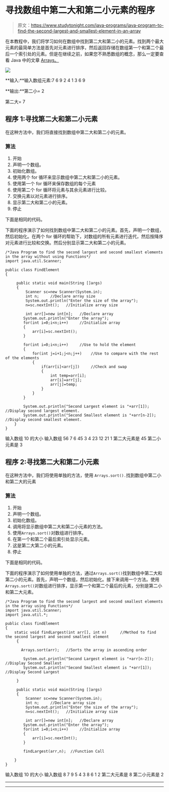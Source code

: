 # 寻找数组中第二大和第二小元素的程序

> 原文：<https://www.studytonight.com/java-programs/java-program-to-find-the-second-largest-and-smallest-element-in-an-array>

在本教程中，我们将学习如何在数组中找到第二大和第二小的元素。找到两个最大元素的最简单方法是首先对元素进行排序，然后返回存储在数组第一个和第二个最后一个索引处的元素。但是在继续之前，如果您不熟悉数组的概念，那么一定要查看 Java 中的文章 [Arrays。](http://www.studytonight.com/java/array.php)

![](../Images/c1227875da4b6991444879c5b56d9c40.png)

**输入:**输入数组元素:7 6 9 2 4 1 3 6 9

**输出:**第二小= 2

第二大= 7

## 程序 1:寻找第二大和第二小元素

在这种方法中，我们将直接找到数组中第二大和第二小的元素。

### 算法

1.  开始
2.  声明一个数组。
3.  初始化数组。
4.  使用两个 for 循环来显示数组中第二大和第二小的元素。
5.  使用第一个 for 循环来保存数组的每个元素
6.  使用第二个 for 循环将元素与其余元素进行比较。
7.  交换元素以对元素进行排序。
8.  显示第二大和第二小的元素。
9.  停止

下面是相同的代码。

下面的程序演示了如何找到数组中第二大和第二小的元素。首先，声明一个数组，然后初始化。在两个 for 循环的帮助下，对数组的所有元素进行迭代，然后按降序对元素进行比较和交换。然后分别显示第二大和第二小的元素。

```
/*Java Program to find the second largest and second smallest elements in the array without using Functions*/
import java.util.Scanner;

public class FindElement
{

     public static void main(String []args)
     {
         Scanner sc=new Scanner(System.in);
         int n;     //Declare array size
         System.out.println("Enter the size of the array");
         n=sc.nextInt();   //Initialize array size

         int arr[]=new int[n];   //Declare array 
        System.out.println("Enter the array");  
        for(int i=0;i<n;i++)     //Initialize array
        {
            arr[i]=sc.nextInt();
        }

        for(int i=0;i<n;i++)     //Use to hold the element
        {
            for(int j=i+1;j<n;j++)    //Use to compare with the rest of the elements 
            {
                if(arr[i]<arr[j])     //Check and swap
                {
                    int temp=arr[i];
                    arr[i]=arr[j];
                    arr[j]=temp;
                }
            }
        }

        System.out.println("Second Largest element is "+arr[1]);   //Display second largest element.
        System.out.println("Second Smallest element is "+arr[n-2]);  //Display second smallest element.
    }
}
```

输入数组 10 的大小
输入数组 56 7 6 45 3 4 23 12 21 1
第二大元素是 45
第二小元素是 3

## 程序 2:寻找第二大和第二小元素

在这种方法中，我们将使用单独的方法，使用 `Arrays.sort().`找到数组中第二小和第二大的元素

### 算法

1.  开始
2.  声明一个数组。
3.  初始化数组。
4.  调用将显示数组中第二大和第二小元素的方法。
5.  使用`Arrays.sort()`对数组进行排序。
6.  在第一个和第二个最后索引处显示元素。
7.  这是第二大第二小的元素。
8.  停止

下面是相同的代码。

下面的程序演示了如何使用单独的方法，通过`Arrays.sort()`找到数组中第二大和第二小的元素。首先，声明一个数组，然后初始化。接下来调用一个方法。使用`Arrays.sort()`对数组进行排序，显示第一个和第二个最后的元素，分别是第二小和第二大元素。

```
/*Java Program to find the second largest and second smallest elements in the array using Functions*/
import java.util.Scanner;
import java.util.*;

public class findElement
{
    static void findLargest(int arr[], int n)      //Method to find the second largest and second smallest element
     {

       Arrays.sort(arr);   //Sorts the array in ascending order

        System.out.println("Second Largest element is "+arr[n-2]);  //Display Second Smallest
        System.out.println("Second Smallest element is "+arr[1]);  //Display Second Largest

     }

     public static void main(String []args)
     {
         Scanner sc=new Scanner(System.in);
         int n;     //Declare array size
         System.out.println("Enter the size of the array");
         n=sc.nextInt();   //Initialize array size

         int arr[]=new int[n];   //Declare array 
        System.out.println("Enter the array");  
        for(int i=0;i<n;i++)     //Initialize array
        {
            arr[i]=sc.nextInt();
        }

        findLargest(arr,n);  //Function Call

    }
}
```

输入数组 10 的大小
输入数组 8 7 9 5 4 3 8 6 1 2
第二大元素是 8
第二小元素是 2

* * *

* * *